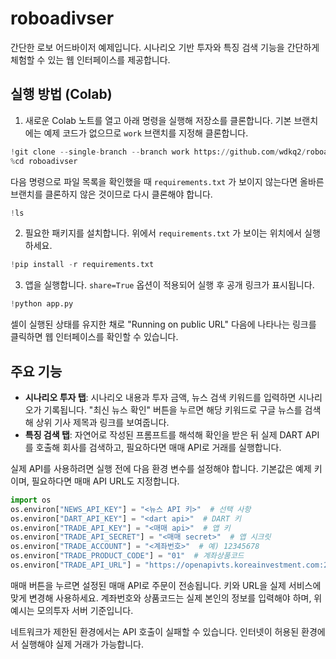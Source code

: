# roboadivser

간단한 로보 어드바이저 예제입니다. 시나리오 기반 투자와 특징 검색 기능을 간단하게 체험할 수 있는 웹 인터페이스를 제공합니다.

## 실행 방법 (Colab)
1. 새로운 Colab 노트를 열고 아래 명령을 실행해 저장소를 클론합니다.
    기본 브랜치에는 예제 코드가 없으므로 `work` 브랜치를 지정해 클론합니다.
```python
!git clone --single-branch --branch work https://github.com/wdkq2/roboadivser.git
%cd roboadivser
```
다음 명령으로 파일 목록을 확인했을 때 `requirements.txt` 가 보이지 않는다면
올바른 브랜치를 클론하지 않은 것이므로 다시 클론해야 합니다.
```python
!ls
```
2. 필요한 패키지를 설치합니다. 위에서 `requirements.txt` 가 보이는 위치에서 실행하세요.
```python
!pip install -r requirements.txt
```
3. 앱을 실행합니다. `share=True` 옵션이 적용되어 실행 후 공개 링크가 표시됩니다.
```python
!python app.py
```
   셀이 실행된 상태를 유지한 채로 "Running on public URL" 다음에 나타나는 링크를 
   클릭하면 웹 인터페이스를 확인할 수 있습니다.

## 주요 기능
- **시나리오 투자 탭**: 시나리오 내용과 투자 금액, 뉴스 검색 키워드를 입력하면 시나리오가 기록됩니다. "최신 뉴스 확인" 버튼을 누르면 해당 키워드로 구글 뉴스를 검색해 상위 기사 제목과 링크를 보여줍니다.
- **특징 검색 탭**: 자연어로 작성된 프롬프트를 해석해 확인을 받은 뒤 실제 DART API를 호출해 회사를 검색하고, 필요하다면 매매 API로 거래를 실행합니다.

실제 API를 사용하려면 실행 전에 다음 환경 변수를 설정해야 합니다. 기본값은 예제 키이며, 필요하다면 매매 API URL도 지정합니다.
```python
import os
os.environ["NEWS_API_KEY"] = "<뉴스 API 키>"  # 선택 사항
os.environ["DART_API_KEY"] = "<dart api>"  # DART 키
os.environ["TRADE_API_KEY"] = "<매매 api>"  # 앱 키
os.environ["TRADE_API_SECRET"] = "<매매 secret>"  # 앱 시크릿
os.environ["TRADE_ACCOUNT"] = "<계좌번호>"  # 예) 12345678
os.environ["TRADE_PRODUCT_CODE"] = "01"  # 계좌상품코드
os.environ["TRADE_API_URL"] = "https://openapivts.koreainvestment.com:29443"  # 모의투자 URL
```

매매 버튼을 누르면 설정된 매매 API로 주문이 전송됩니다. 키와 URL을 실제 서비스에 맞게 변경해 사용하세요.
계좌번호와 상품코드는 실제 본인의 정보를 입력해야 하며, 위 예시는 모의투자 서버 기준입니다.

네트워크가 제한된 환경에서는 API 호출이 실패할 수 있습니다. 인터넷이 허용된 환경에서 실행해야 실제 거래가 가능합니다.
